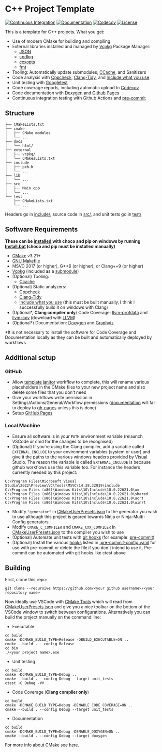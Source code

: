 # C++ Project Template

[![Continuous Integration](https://github.com/Onimuru/__Template/actions/workflows/continuous-integration.yml/badge.svg)](https://github.com/Onimuru/__Template/actions/workflows/continuous-integration.yml)
[![Documentation](https://svgshare.com/i/vaA.svg)](https://onimuru.github.io/__Template/)
[![Codecov](https://codecov.io/gh/Onimuru/__Template/branch/main/graph/badge.svg?token=Z2CFXJ9IGL)](https://codecov.io/gh/Onimuru/__Template)
[![License](https://camo.githubusercontent.com/890acbdcb87868b382af9a4b1fac507b9659d9bf/68747470733a2f2f696d672e736869656c64732e696f2f62616467652f6c6963656e73652d4d49542d626c75652e737667)](./LICENSE)


This is a template for C++ projects. What you get:

- Use of modern CMake for building and compiling
- External libraries installed and managed by [Vcpkg](https://github.com/microsoft/vcpkg) Package Manager:
  - [JSON](https://github.com/nlohmann/json)
  - [spdlog](https://github.com/gabime/spdlog)
  - [cxxopts](https://github.com/jarro2783/cxxopts)
  - [fmt](https://github.com/fmtlib/fmt)
- Tooling: Automatically update submodules, [CCache](https://ccache.dev/), and Sanitizers
- Code analysis with [Cppcheck](https://sourceforge.net/p/cppcheck/wiki/Home/), [Clang-Tidy](https://clang.llvm.org/extra/clang-tidy/), and [Include what you use](https://include-what-you-use.org/)
- Unit testing with [Googletest](https://github.com/google/googletest)
- Code coverage reports, including automatic upload to [Codecov](https://codecov.io)
- Code documentation with [Doxygen](https://doxygen.nl/) and [Github Pages](https://onimuru.github.io/__Template/)
- Continuous integration testing with Github Actions and [pre-commit](https://pre-commit.com/)

## Structure

``` text
├── CMakeLists.txt
├── cmake
│   ├── CMake modules
│   └── ...
├── docs
│   └── html/
├── external
│   ├── vcpkg/
│   └── CMakesLists.txt
├── include
│   ├── pch.h
│   └── ...
├── lib
│   └── ...
├── src
│   ├── Main.cpp
│   └── ...
└── test
    ├── CMakeLists.txt
    └── ...
```

Headers go in [include/](include/), source code in [src/](src/), and unit tests go in [test/](test/)

## Software Requirements

**These can be [installed](tools/__Setup/) with choco and pip on windows by running [Install.bat](tools/__Setup/Install.bat) (choco and pip must be installed manually)**

- [CMake](https://cmake.org/download/) v3.21+
- [GNU Makefile](https://ftp.gnu.org/gnu/make/)
- MSVC 2017 (or higher), G++9 (or higher), or Clang++9 (or higher)
- [Vcpkg](https://vcpkg.io/en/getting-started) (included as a [submodule](external/vcpkg/))
- (Optional) Tooling:
  - [Ccache](https://ccache.dev/download.html)
- (Optional) Static analyzers:
  - [Cppcheck](https://cppcheck.sourceforge.io/)
  - [Clang-Tidy](https://releases.llvm.org/download.html)
  - [Include what you use](https://include-what-you-use.org/downloads/) (this must be built manually, I think I successfully build it on windows with Clang)
- (Optional*, **Clang compiler only**) Code Coverage: [llvm-profdata](https://llvm.org/docs/CommandGuide/llvm-profdata.html) and [llvm-cov](https://llvm.org/docs/CommandGuide/llvm-cov.html) (download with [LLVM](https://releases.llvm.org/download.html))
- (Optional*) Documentation: [Doxygen](https://www.doxygen.nl/download.html) and [Graphviz](https://graphviz.org/download/)

*It is not necessary to install the software for Code Coverage and Documentation locally as they can be built and automatically deployed by workflows

## Additional setup

### GitHub

- Allow [template janitor](.github/workflows/template-janitor.yml) workflow to complete, this will rename various placeholders in the CMake files to your new project name and also delete some files that you don't need
- Give your workflows write permission in Settings/Actions/General/Workflow permissions ([documentation](.github/workflows/documentation.yml) will fail to deploy to [gh-pages](https://github.com/Onimuru/__Template/tree/gh-pages) unless this is done)
- Setup [GitHub Pages](https://docs.github.com/en/pages/quickstart)

### Local Machine

- Ensure all software is in your `PATH` environment variable (relaunch VSCode or cmd for the changes to be recognised)
- (Optional) If you're using the Clang compiler, add a variable called `EXTERNAL_INCLUDE` to your environment variables (system or user) and give it the paths to the various windows headers provided by Visual Studio. The reason the variable is called `EXTERNAL_INCLUDE` is because github workflows use this variable too. For instance the headers currently needed by this project:
```shell
C:\Program Files\Microsoft Visual Studio\2022\Preview\VC\Tools\MSVC\14.38.32919\include
C:\Program Files (x86)\Windows Kits\10\Include\10.0.22621.0\um
C:\Program Files (x86)\Windows Kits\10\Include\10.0.22621.0\shared
C:\Program Files (x86)\Windows Kits\10\Include\10.0.22621.0\ucrt
C:\Program Files (x86)\Windows Kits\10\Include\10.0.22621.0\winrt
```
- Modify `"generator"` in [CMakeUserPresets.json](CMakeUserPresets.json#L11) to the generator you wish to use although this project is geared towards Ninja or Ninja-Multi-Config generators
- Modify `CMAKE_C_COMPILER` and `CMAKE_CXX_COMPILER` in [CMakeUserPresets.json](CMakeUserPresets.json#L23) to the compiler you wish to use
- (Optional) Automate unit tests with [git hooks](https://www.redhat.com/sysadmin/git-hooks) (for example: [pre-commit](tools/__Setup/pre-commit))
- (Optional) Install the various [hooks](https://pre-commit.com/hooks.html) listed in [.pre-commit-config.yaml](.pre-commit-config.yaml) for use with pre-commit or delete the file if you don't intend to use it. Pre-commit can be automated with git hooks like ctest above

## Building

First, clone this repo:

```shell
git clone --recursive https://github.com/<your github username>/<your repository name>
```

Now ideally use VSCode with [CMake Tools](https://marketplace.visualstudio.com/items?itemName=ms-vscode.cmake-tools) which will read from [CMakeUserPresets.json](CMakeUserPresets.json) and give you a nice toolbar on the bottom of the VSCode window to switch between configurations. Alternatively you can build the project manually on the command line:

- Executable

```shell
cd build
cmake -DCMAKE_BUILD_TYPE=Release -DBUILD_EXECUTABLE=ON ..
cmake --build . --config Release
cd bin
./<your project name>.exe
```

- Unit testing

```shell
cd build
cmake -DCMAKE_BUILD_TYPE=Debug ..
cmake --build . --config Debug --target unit_tests
ctest -C Debug -VV
```

- Code Coverage (**Clang compiler only**)

```shell
cd build
cmake -DCMAKE_BUILD_TYPE=Debug -DENABLE_CODE_COVERAGE=ON ..
cmake --build . --config Debug --target unit_tests
```

- Documentation

```shell
cd build
cmake -DCMAKE_BUILD_TYPE=Debug -DENABLE_DOXYGEN=ON ..
cmake --build . --config Debug --target doxygen
```

For more info about CMake see [here](./README_cmake.md).
